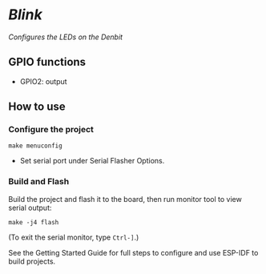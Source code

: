 # _Blink_

_Configures the LEDs on the Denbit_

## GPIO functions

 * GPIO2: output

## How to use

### Configure the project

```
make menuconfig
```

* Set serial port under Serial Flasher Options.


### Build and Flash

Build the project and flash it to the board, then run monitor tool to view serial output:

```
make -j4 flash
```

(To exit the serial monitor, type ``Ctrl-]``.)

See the Getting Started Guide for full steps to configure and use ESP-IDF to build projects.
